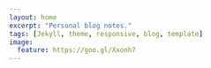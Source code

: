 ```yaml
---
layout: home
excerpt: "Personal blog notes."
tags: [Jekyll, theme, responsive, blog, template]
image:
  feature: https://goo.gl/Xxonh7
---
```


